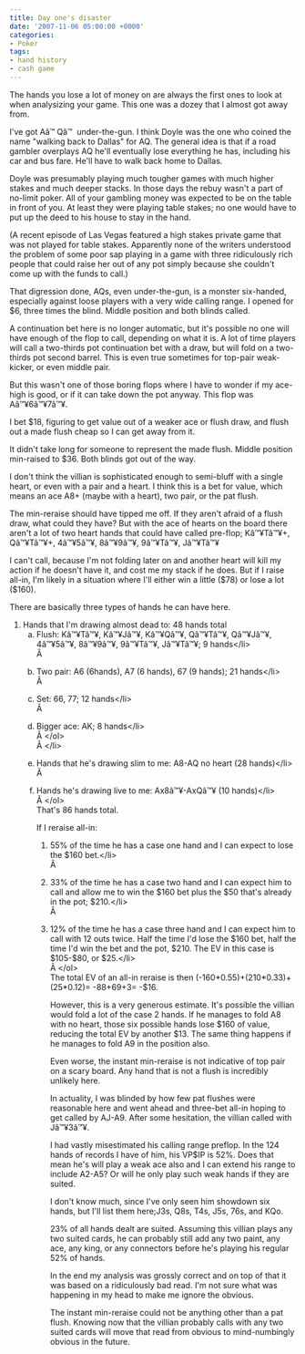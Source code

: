 ```yaml
---
title: Day one's disaster
date: '2007-11-06 05:00:00 +0000'
categories:
- Poker
tags:
- hand history
- cash game
---
```

<p>The hands you lose a lot of money on are always the first ones to look at when analysizing your game. This one was a dozey that I almost got away from.</p>
<p>I've got A&acirc;&trade;&nbsp;Q&acirc;&trade;&nbsp; under-the-gun. I think Doyle was the one who coined the name "walking back to Dallas" for AQ. The general idea is that if a road gambler overplays AQ he'll eventually lose everything he has, including his car and bus fare. He'll have to walk back home to Dallas.</p>
<p>Doyle was presumably playing much tougher games with much higher stakes and much deeper stacks. In those days the rebuy wasn't a part of no-limit poker. All of your gambling money was expected to be on the table in front of you. At least they were playing table stakes; no one would have to put up the deed to his house to stay in the hand.</p>
<p>(A recent episode of Las Vegas featured a high stakes private game that was not played for table stakes. Apparently none of the writers understood the problem of some poor sap playing in a game with three ridiculously rich people that could raise her out of any pot simply because she couldn't come up with the funds to call.)</p>
<p>That digression done, AQs, even under-the-gun, is a monster six-handed, especially against loose players with a very wide calling range. I opened for $6, three times the blind. Middle position and both blinds called.</p>
<p>A continuation bet here is no longer automatic, but it's possible no one will have enough of the flop to call, depending on what it is. A lot of time players will call a two-thirds pot continuation bet with a draw, but will fold on a two-thirds pot second barrel. This is even true sometimes for top-pair weak-kicker, or even middle pair.</p>
<p>But this wasn't one of those boring flops where I have to wonder if my ace-high is good, or if it can take down the pot anyway. This flop was A&acirc;&trade;&yen;6&acirc;&trade;&yen;7&acirc;&trade;&yen;.</p>
<p>I bet $18, figuring to get value out of a weaker ace or flush draw, and flush out a made flush cheap so I can get away from it.</p>
<p>It didn't take long for someone to represent the made flush. Middle position min-raised to $36. Both blinds got out of the way.</p>
<p>I don't think the villian is sophisticated enough to semi-bluff with a single heart, or even with a pair and a heart. I think this is a bet for value, which means an ace A8+ (maybe with a heart), two pair, or the pat flush.</p>
<p>The min-reraise should have tipped me off. If they aren't afraid of a flush draw, what could they have? But with the ace of hearts on the board there aren't a lot of two heart hands that could have called pre-flop; K&acirc;&trade;&yen;T&acirc;&trade;&yen;+, Q&acirc;&trade;&yen;T&acirc;&trade;&yen;+, 4&acirc;&trade;&yen;5&acirc;&trade;&yen;, 8&acirc;&trade;&yen;9&acirc;&trade;&yen;, 9&acirc;&trade;&yen;T&acirc;&trade;&yen;, J&acirc;&trade;&yen;T&acirc;&trade;&yen;</p>
<p>I can't call, because I'm not folding later on and another heart will kill my action if he doesn't have it, and cost me my stack if he does. But if I raise all-in, I'm likely in a situation where I'll either win a little ($78) or lose a lot ($160).</p>
<p>There are basically three types of hands he can have here.</p>
<ol>
<li>Hands that I'm drawing almost dead to: 48 hands total
<ol type="a">
<li>Flush: K&acirc;&trade;&yen;T&acirc;&trade;&yen;, K&acirc;&trade;&yen;J&acirc;&trade;&yen;, K&acirc;&trade;&yen;Q&acirc;&trade;&yen;, Q&acirc;&trade;&yen;T&acirc;&trade;&yen;, Q&acirc;&trade;&yen;J&acirc;&trade;&yen;, 4&acirc;&trade;&yen;5&acirc;&trade;&yen;, 8&acirc;&trade;&yen;9&acirc;&trade;&yen;, 9&acirc;&trade;&yen;T&acirc;&trade;&yen;, J&acirc;&trade;&yen;T&acirc;&trade;&yen;; 9 hands<&#47;li><br />
&Acirc;&nbsp;</p>
<li>Two pair: A6 (6hands), A7 (6 hands), 67 (9 hands); 21 hands<&#47;li><br />
&Acirc;&nbsp;</p>
<li>Set: 66, 77; 12 hands<&#47;li><br />
&Acirc;&nbsp;</p>
<li>Bigger ace: AK; 8 hands<&#47;li><br />
&Acirc;&nbsp;<&#47;ol><br />
&Acirc;&nbsp;<&#47;li></p>
<li>Hands that he's drawing slim to me: A8-AQ no heart (28 hands)<&#47;li><br />
&Acirc;&nbsp;</p>
<li>Hands he's drawing live to me: Ax8&acirc;&trade;&yen;-AxQ&acirc;&trade;&yen; (10 hands)<&#47;li><br />
&Acirc;&nbsp;<&#47;ol><br />
That's 86 hands total.</p>
<p>If I reraise all-in:</p>
<ol>
<li>55% of the time he has a case one hand and I can expect to lose the $160 bet.<&#47;li><br />
&Acirc;&nbsp;</p>
<li>33% of the time he has a case two hand and I can expect him to call and allow me to win the $160 bet plus the $50 that's already in the pot; $210.<&#47;li><br />
&Acirc;&nbsp;</p>
<li>12% of the time he has a case three hand and I can expect him to call with 12 outs twice. Half the time I'd lose the $160 bet, half the time I'd win the bet and the pot, $210. The EV in this case is $105-$80, or $25.<&#47;li><br />
&Acirc;&nbsp;<&#47;ol><br />
The total EV of an all-in reraise is then (-160*0.55)+(210*0.33)+(25*0.12)= -88+69+3= -$16.</p>
<p>However, this is a very generous estimate. It's possible the villian would fold a lot of the case 2 hands. If he manages to fold A8 with no heart, those six possible hands lose $160 of value, reducing the total EV by another $13. The same thing happens if he manages to fold A9 in the position also.</p>
<p>Even worse, the instant min-reraise is not indicative of top pair on a scary board. Any hand that is not a flush is incredibly unlikely here.</p>
<p>In actuality, I was blinded by how few pat flushes were reasonable here and went ahead and three-bet all-in hoping to get called by AJ-A9. After some hesitation, the villian called with J&acirc;&trade;&yen;3&acirc;&trade;&yen;.</p>
<p>I had vastly misestimated his calling range preflop. In the 124 hands of records I have of him, his VP$IP is 52%. Does that mean he's will play a weak ace also and I can extend his range to include A2-A5? Or will he only play such weak hands if they are suited.</p>
<p>I don't know much, since I've only seen him showdown six hands, but I'll list them here;J3s, Q8s, T4s, J5s, 76s, and KQo.</p>
<p>23% of all hands dealt are suited. Assuming this villian plays any two suited cards, he can probably still add any two paint, any ace, any king, or any connectors before he's playing his regular 52% of hands.</p>
<p>In the end my analysis was grossly correct and on top of that it was based on a ridiculously bad read. I'm not sure what was happening in my head to make me ignore the obvious.</p>
<p>The instant min-reraise could not be anything other than a pat flush. Knowing now that the villian probably calls with any two suited cards will move that read from obvious to mind-numbingly obvious in the future.</p>
